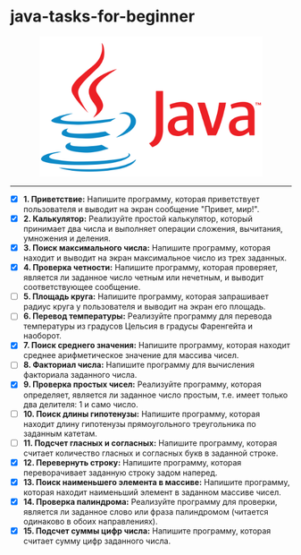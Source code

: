# java-tasks-for-beginner

<div align="center">
    <img src="/assets/images/java-logotype.png" width=400 />
</div>

---

- [x] __1. Приветствие:__ Напишите программу, которая приветствует пользователя и выводит на экран сообщение "Привет, мир!".
- [x] __2. Калькулятор:__ Реализуйте простой калькулятор, который принимает два числа и выполняет операции сложения, вычитания, умножения и деления.
- [x] __3. Поиск максимального числа:__ Напишите программу, которая находит и выводит на экран максимальное число из трех заданных.
- [x] __4. Проверка четности:__ Напишите программу, которая проверяет, является ли заданное число четным или нечетным, и выводит соответствующее сообщение.
- [ ] __5. Площадь круга:__ Напишите программу, которая запрашивает радиус круга у пользователя и выводит на экран его площадь.
- [ ] __6. Перевод температуры:__ Реализуйте программу для перевода температуры из градусов Цельсия в градусы Фаренгейта и наоборот.
- [x] __7. Поиск среднего значения:__ Напишите программу, которая находит среднее арифметическое значение для массива чисел.
- [ ] __8. Факториал числа:__ Напишите программу для вычисления факториала заданного числа.
- [x] __9. Проверка простых чисел:__ Реализуйте программу, которая определяет, является ли заданное число простым, т.е. имеет только два делителя: 1 и само число.
- [ ] __10. Поиск длины гипотенузы:__ Напишите программу, которая находит длину гипотенузы прямоугольного треугольника по заданным катетам.
- [ ] __11. Подсчет гласных и согласных:__ Напишите программу, которая считает количество гласных и согласных букв в заданной строке.
- [x] __12. Перевернуть строку:__ Напишите программу, которая переворачивает заданную строку задом наперед.
- [x] __13. Поиск наименьшего элемента в массиве:__ Напишите программу, которая находит наименьший элемент в заданном массиве чисел.
- [x] __14. Проверка палиндрома:__ Реализуйте программу для проверки, является ли заданное слово или фраза палиндромом (читается одинаково в обоих направлениях).
- [x] __15. Подсчет суммы цифр числа:__ Напишите программу, которая считает сумму цифр заданного числа.
